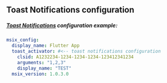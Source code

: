 ## Toast Notifications configuration

##### [Toast Notifications] configuration example:

```yaml
msix_config:
  display_name: Flutter App
  toast_activator: #<-- toast notifications configuration
    clsid: A1232234-1234-1234-1234-123412341234
    arguments: "1,2,3"
    display_name: "TEST"
  msix_version: 1.0.3.0
```

[toast notifications]: https://docs.microsoft.com/en-us/windows/apps/design/shell/tiles-and-notifications/